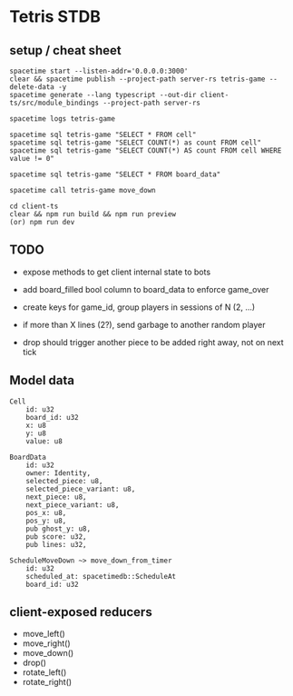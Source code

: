 # Tetris STDB

## setup / cheat sheet

```
spacetime start --listen-addr='0.0.0.0:3000'
clear && spacetime publish --project-path server-rs tetris-game --delete-data -y
spacetime generate --lang typescript --out-dir client-ts/src/module_bindings --project-path server-rs

spacetime logs tetris-game

spacetime sql tetris-game "SELECT * FROM cell"
spacetime sql tetris-game "SELECT COUNT(*) as count FROM cell"
spacetime sql tetris-game "SELECT COUNT(*) AS count FROM cell WHERE value != 0"

spacetime sql tetris-game "SELECT * FROM board_data"

spacetime call tetris-game move_down

cd client-ts
clear && npm run build && npm run preview
(or) npm run dev
```

## TODO

- expose methods to get client internal state to bots
- add board_filled bool column to board_data to enforce game_over

- create keys for game_id, group players in sessions of N (2, ...)
- if more than X lines (2?), send garbage to another random player
- drop should trigger another piece to be added right away, not on next tick

## Model data

```
Cell
    id: u32
    board_id: u32
    x: u8
    y: u8
    value: u8

BoardData
    id: u32
    owner: Identity,
    selected_piece: u8,
    selected_piece_variant: u8,
    next_piece: u8,
    next_piece_variant: u8,
    pos_x: u8,
    pos_y: u8,
    pub ghost_y: u8,
    pub score: u32,
    pub lines: u32,

ScheduleMoveDown ~> move_down_from_timer
    id: u32
    scheduled_at: spacetimedb::ScheduleAt
    board_id: u32

```

## client-exposed reducers

- move_left()
- move_right()
- move_down()
- drop()
- rotate_left()
- rotate_right()
